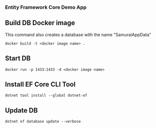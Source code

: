 ### Entity Framework Core Demo App
## Build DB Docker image
This command also creates a database with the name "SamuraiAppData"
```
docker build -t <docker image name> .
```
## Start DB
```
docker run -p 1433:1433 -d <docker image name>
```

## Install EF Core CLI Tool
```
dotnet tool install --global dotnet-ef
```

## Update DB
```
dotnet ef database update --verbose 
```
